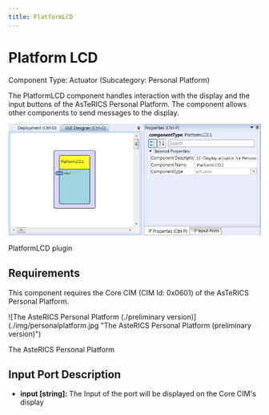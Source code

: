 ```yaml
---
title: PlatformLCD
---
```


# Platform LCD

Component Type: Actuator (Subcategory: Personal Platform)

The PlatformLCD component handles interaction with the display and the input buttons of the AsTeRICS Personal Platform. The component allows other components to send messages to the display.

![Screenshot: PlatformLCD plugin](./img/platformlcd.jpg "Screenshot: PlatformLCD plugin")

PlatformLCD plugin

## Requirements

This component requires the Core CIM (CIM Id: 0x0601) of the AsTeRICS Personal Platform.

![The AsteRICS Personal Platform (./preliminary version)]\(./img/personalplatform.jpg "The AsteRICS Personal Platform (preliminary version)")

The AsteRICS Personal Platform

## Input Port Description

*   **input \[string\]:** The Input of the port will be displayed on the Core CIM's display